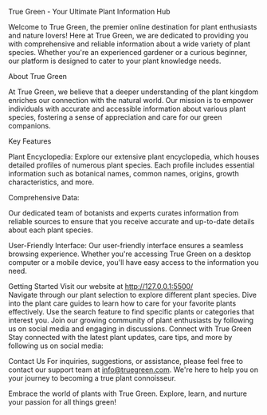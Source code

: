 True Green - Your Ultimate Plant Information Hub


Welcome to True Green, the premier online destination for plant enthusiasts and nature lovers! Here at True Green, we are dedicated to providing you with comprehensive and reliable information about a wide variety of plant species. Whether you're an experienced gardener or a curious beginner, our platform is designed to cater to your plant knowledge needs.

About True Green

At True Green, we believe that a deeper understanding of the plant kingdom enriches our connection with the natural world. Our mission is to empower individuals with accurate and accessible information about various plant species, fostering a sense of appreciation and care for our green companions.

Key Features

Plant Encyclopedia: Explore our extensive plant encyclopedia, which houses detailed profiles of numerous plant species. Each profile includes essential information such as botanical names, common names, origins, growth characteristics, and more.

Comprehensive Data:

 Our dedicated team of botanists and experts curates information from reliable sources to ensure that you receive accurate and up-to-date details about each plant species.

User-Friendly Interface: Our user-friendly interface ensures a seamless browsing experience. Whether you're accessing True Green on a desktop computer or a mobile device, you'll have easy access to the information you need.

Getting Started
Visit our website at http://127.0.0.1:5500/   
Navigate through our plant selection to explore different plant species.
Dive into the plant care guides to learn how to care for your favorite plants effectively.
Use the search feature to find specific plants or categories that interest you.
Join our growing community of plant enthusiasts by following us on social media and engaging in discussions.
Connect with True Green
Stay connected with the latest plant updates, care tips, and more by following us on social media:


Contact Us
For inquiries, suggestions, or assistance, please feel free to contact our support team at info@truegreen.com. We're here to help you on your journey to becoming a true plant connoisseur.

Embrace the world of plants with True Green. Explore, learn, and nurture your passion for all things green!